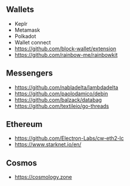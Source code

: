 ## Wallets
- Keplr
- Metamask
- Polkadot
- Wallet connect
- https://github.com/block-wallet/extension
- https://github.com/rainbow-me/rainbowkit

## Messengers
- https://github.com/nabladelta/lambdadelta
- https://github.com/paolodamico/debin
- https://github.com/balzack/databag
- https://github.com/textileio/go-threads

## Ethereum
- https://github.com/Electron-Labs/cw-eth2-lc
- https://www.starknet.io/en/

## Cosmos
- https://cosmology.zone
